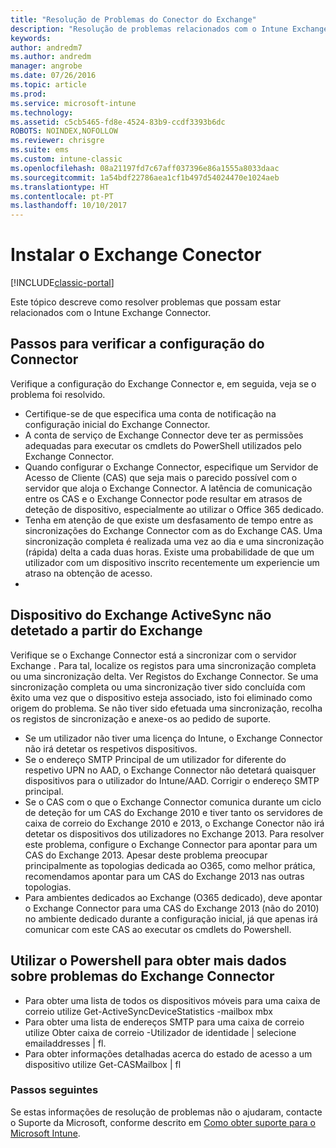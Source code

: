 ```yaml
---
title: "Resolução de Problemas do Conector do Exchange"
description: "Resolução de problemas relacionados com o Intune Exchange Connector."
keywords: 
author: andredm7
ms.author: andredm
manager: angrobe
ms.date: 07/26/2016
ms.topic: article
ms.prod: 
ms.service: microsoft-intune
ms.technology: 
ms.assetid: c5cb5465-fd8e-4524-83b9-ccdf3393b6dc
ROBOTS: NOINDEX,NOFOLLOW
ms.reviewer: chrisgre
ms.suite: ems
ms.custom: intune-classic
ms.openlocfilehash: 08a21197fd7c67aff037396e86a1555a8033daac
ms.sourcegitcommit: 1a54bdf22786aea1cf1b497d54024470e1024aeb
ms.translationtype: HT
ms.contentlocale: pt-PT
ms.lasthandoff: 10/10/2017
---
```

# <a name="troubleshoot-the-exchange-connector"></a>Instalar o Exchange Conector

[!INCLUDE[classic-portal](../includes/classic-portal.md)]

Este tópico descreve como resolver problemas que possam estar relacionados com o Intune Exchange Connector.

## <a name="steps-for-checking-the-connector-configuration"></a>Passos para verificar a configuração do Connector 

Verifique a configuração do Exchange Connector e, em seguida, veja se o problema foi resolvido.

- Certifique-se de que especifica uma conta de notificação na configuração inicial do Exchange Connector.
- A conta de serviço de Exchange Connector deve ter as permissões adequadas para executar os cmdlets do PowerShell utilizados pelo Exchange Connector.
- Quando configurar o Exchange Connector, especifique um Servidor de Acesso de Cliente (CAS) que seja mais o parecido possível com o servidor que aloja o Exchange Connector. A latência de comunicação entre os CAS e o Exchange Connector pode resultar em atrasos de deteção de dispositivo, especialmente ao utilizar o Office 365 dedicado.
- Tenha em atenção de que existe um desfasamento de tempo entre as sincronizações do Exchange Connector com as do Exchange CAS. Uma sincronização completa é realizada uma vez ao dia e uma sincronização (rápida) delta a cada duas horas. Existe uma probabilidade de que um utilizador com um dispositivo inscrito recentemente um experiencie um atraso na obtenção de acesso.
- 
## <a name="exchange-activesync-device-not-discovered-from-exchange"></a>Dispositivo do Exchange ActiveSync não detetado a partir do Exchange
Verifique se o Exchange Connector está a sincronizar com o servidor Exchange . Para tal, localize os registos para uma sincronização completa ou uma sincronização delta. Ver Registos do Exchange Connector. Se uma sincronização completa ou uma sincronização tiver sido concluída com êxito uma vez que o dispositivo esteja associado, isto foi eliminado como origem do problema. Se não tiver sido efetuada uma sincronização, recolha os registos de sincronização e anexe-os ao pedido de suporte.

- Se um utilizador não tiver uma licença do Intune, o Exchange Connector não irá detetar os respetivos dispositivos.
- Se o endereço SMTP Principal de um utilizador for diferente do respetivo UPN no AAD, o Exchange Connector não detetará quaisquer dispositivos para o utilizador do Intune/AAD. Corrigir o endereço SMTP principal.
- Se o CAS com o que o Exchange Connector comunica durante um ciclo de deteção for um CAS do Exchange 2010 e tiver tanto os servidores de caixa de correio do Exchange 2010 e 2013, o Exchange Conector não irá detetar os dispositivos dos utilizadores no Exchange 2013. Para resolver este problema, configure o Exchange Connector para apontar para um CAS do Exchange 2013.  Apesar deste problema preocupar principalmente as topologias dedicada ao O365, como melhor prática, recomendamos apontar para um CAS do Exchange 2013 nas outras topologias.
- Para ambientes dedicados ao Exchange (O365 dedicado), deve apontar o Exchange Connector para uma CAS do Exchange 2013 (não do 2010) no ambiente dedicado durante a configuração inicial, já que apenas irá comunicar com este CAS ao executar os cmdlets do Powershell.


## <a name="using-powershell-to-get-more-data-on-exchange-connector-issues"></a>Utilizar o Powershell para obter mais dados sobre problemas do Exchange Connector
- Para obter uma lista de todos os dispositivos móveis para uma caixa de correio utilize Get-ActiveSyncDeviceStatistics -mailbox mbx
- Para obter uma lista de endereços SMTP para uma caixa de correio utilize Obter caixa de correio -Utilizador de identidade | selecione emailaddresses | fl.
- Para obter informações detalhadas acerca do estado de acesso a um dispositivo utilize Get-CASMailbox <upn> | fl

### <a name="next-steps"></a>Passos seguintes
Se estas informações de resolução de problemas não o ajudaram, contacte o Suporte da Microsoft, conforme descrito em [Como obter suporte para o Microsoft Intune](how-to-get-support-for-microsoft-intune.md).
